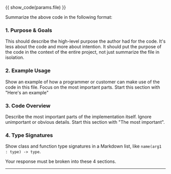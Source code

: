 {{ show_code(params.file) }}

Summarize the above code in the following format:

### 1. Purpose & Goals
This should describe the high-level purpose the author had for the code. It's less about the code and more about intention. It should put the purpose of the code in the context of the entire project, not just summarize the file in isolation.

### 2. Example Usage
Show an example of how a programmer or customer can make use of the code in this file. Focus on the most important parts. Start this section with "Here's an example"

### 3. Code Overview
Describe the most important parts of the implementation itself. Ignore unimportant or obvious details. Start this section with "The most important".

### 4. Type Signatures
Show class and function type signatures in a Markdown list, like `name(arg1 : type) -> type`.

Your response must be broken into these 4 sections.
***

